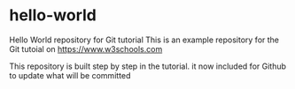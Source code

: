 # hello-world
Hello World repository for Git tutorial
This is an example repository for the Git tutoial on https://www.w3schools.com

This repository is built step by step in the tutorial. 
it now included for Github
to update what will be committed